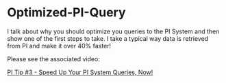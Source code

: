 # Optimized-PI-Query
I talk about why you should optimize you queries to the PI System and then show one of the first steps to take. I take a typical way data is retrieved from PI and make it over 40% faster!

Please see the associated video:

[PI Tip #3 - Speed Up Your PI System Queries, Now!](https://youtu.be/f6ci4HV1pIE)
